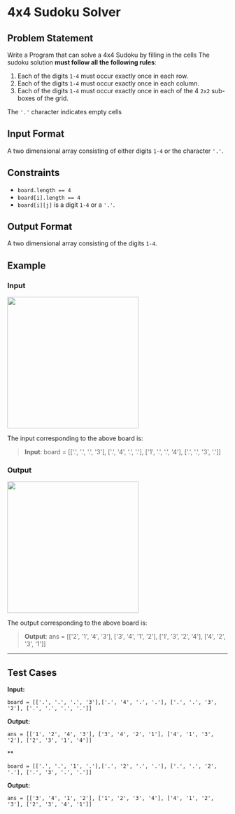 # 4x4 Sudoku Solver
## Problem Statement
Write a Program that can solve a 4x4 Sudoku by filling in the cells
The sudoku solution **must follow all the following rules**:
1. Each of the digits `1-4` must occur exactly once in each row.
2. Each of the digits `1-4` must occur exactly once in each column.
3. Each of the digits `1-4` must occur exactly once in each of the 4 `2x2` sub-boxes of the grid.

The `'.'` character indicates empty cells

## Input Format
A two dimensional array consisting of either digits `1-4` or the character `'.'`.

## Constraints
- `board.length == 4`
- `board[i].length == 4`
- `board[i][j]` is a digit `1-4` or a `'.'`.

## Output Format
A two dimensional array consisting of the digits `1-4`.

## Example
### Input
<img src="https://github.com/user-attachments/assets/a71829fd-9492-454d-84b0-5a3257e76636" width="300" height="300"/>

The input corresponding to the above board is:
> **Input**: board = [['.', '.', '.', '3'], ['.', '4', '.', '.'], ['1', '.', '.', '4'], ['.', '.', '3', '.']]

### Output
<img src="https://github.com/user-attachments/assets/1da70e00-7386-4aa1-969f-76a72200d473" width="300" height="300"/>

The output corresponding to the above board is:
> **Output**: ans = [['2', '1', '4', '3'], ['3', '4', '1', '2'], ['1', '3', '2', '4'], ['4', '2', '3', '1']]

***

## Test Cases
**Input:**
```
board = [['.', '.', '.', '3'],['.', '4', '.', '.'], ['.', '.', '3', '2'], ['.', '.', '.', '.']]
```
**Output:**
```
ans = [['1', '2', '4', '3'], ['3', '4', '2', '1'], ['4', '1', '3', '2'], ['2', '3', '1', '4']]
```
**
```
board = [['.', '.', '1', '.'],['.', '2', '.', '.'], ['.', '.', '2', '.'], ['.', '3', '.', '.']]
```
**Output:**
```
ans = [['3', '4', '1', '2'], ['1', '2', '3', '4'], ['4', '1', '2', '3'], ['2', '3', '4', '1']]
```

